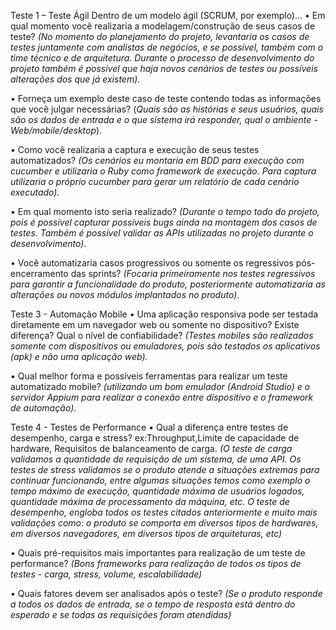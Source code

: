 Teste 1 – Teste Ágil
Dentro de um modelo ágil (SCRUM, por exemplo)...
• Em qual momento você realizaria a modelagem/construção de seus
casos de teste? *(No momento do planejamento do projeto, levantaria os casos de testes juntamente com analistas de negócios, e se possível, também com o time técnico e de arquitetura. Durante o processo de desenvolvimento do projeto também é possível que haja novos cenários de testes ou possíveis alterações dos que já existem).*

• Forneça um exemplo deste caso de teste contendo todas as informações
que você julgar necessárias? (*Quais são as histórias e seus usuários, quais são os dados de entrada e o que sistema irá responder, qual o ambiente - Web/mobile/desktop*).

• Como você realizaria a captura e execução de seus testes automatizados? *(Os cenários eu montaria em BDD para execução com cucumber e utilizaria o Ruby como framework de execução. Para captura utilizaria o próprio cucumber para gerar um relatório de cada cenário executado).*

• Em qual momento isto seria realizado? *(Durante o tempo todo do projeto, pois é possível capturar possíveis bugs ainda na montagem dos casos de testes. Também é possível validar as APIs utilizadas no projeto durante o desenvolvimento)*.

• Você automatizaria casos progressivos ou somente os regressivos pós-
encerramento das sprints? *(Focaria primeiramente nos testes regressivos para garantir a funcionalidade do produto, posteriormente automatizaria as alterações ou novos módulos implantados no produto)*.



Teste 3 - Automação Mobile
• Uma aplicação responsiva pode ser testada diretamente em um
navegador web ou somente no dispositivo? Existe diferença? Qual o nível
de confiabilidade? *(Testes mobiles são realizados somente com dispositivos ou emuladores, pois são testados os aplicativos (apk) e não uma aplicação web).*

• Qual melhor forma e possíveis ferramentas para realizar um teste
automatizado mobile? *(utilizando um bom emulador (Android Studio) e o servidor Appium para realizar a conexão entre dispositivo e o framework de automação)*.



Teste 4 - Testes de Performance
• Qual a diferença entre testes de desempenho, carga e stress?
ex:Throughput,Limite de capacidade de hardware, Requisitos de
balanceamento de carga. *(O teste de carga validamos a quantidade de requisição de um sistema, de uma API. Os testes de stress validamos se o produto atende a situações extremas para continuar funcionando, entre algumas situações temos como exemplo o tempo máximo de execução, quantidade máxima de usuários logados, quantidade máxima de processamento da máquina, etc. O teste de desempenho, engloba todos os testes citados anteriormente e muito mais validações como: o produto se comporta em diversos tipos de hardwares, em diversos navegadores, em diversos tipos de arquiteturas, etc)*

• Quais pré-requisitos mais importantes para realização de um teste de
performance? *(Bons frameworks para realização de todos os tipos de testes - carga, stress, volume, escalabilidade)*

• Quais fatores devem ser analisados após o teste? *(Se o produto responde a todos os dados de entrada, se o tempo de resposta está dentro do esperado e se todas as requisições foram atendidas)*